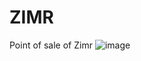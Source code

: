 # ZIMR
 Point of sale of Zimr
![image](https://github.com/dipu528447/ZIMR/assets/46720652/4a8d5ae4-f4c5-4991-b738-ecd61f1d0b09)
